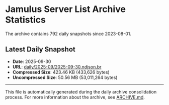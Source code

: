 # Jamulus Server List Archive Statistics

The archive contains 792 daily snapshots since 2023-08-01.

## Latest Daily Snapshot

- **Date**: 2025-09-30
- **URL**: [daily/2025-09/2025-09-30.ndjson.br](https://jamulus-archive.ap-south-1.linodeobjects.com/main/daily/2025-09/2025-09-30.ndjson.br)
- **Compressed Size**: 423.46 KB (433,626 bytes)
- **Uncompressed Size**: 50.56 MB (53,011,264 bytes)

---

This file is automatically generated during the daily archive consolidation process.
For more information about the archive, see [ARCHIVE.md](ARCHIVE.md).
